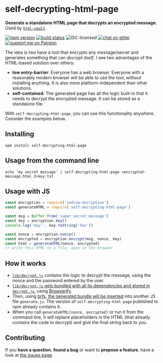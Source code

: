 # self-decrypting-html-page

**Generate a standalone HTML page that decrypts an encrypted message.** Used by [`html-vault`](https://github.com/derhuerst/html-vault#html-vault-).

[![npm version](https://img.shields.io/npm/v/self-decrypting-html-page.svg)](https://www.npmjs.com/package/self-decrypting-html-page)
[![build status](https://img.shields.io/travis/derhuerst/self-decrypting-html-page.svg)](https://travis-ci.org/derhuerst/self-decrypting-html-page)
![ISC-licensed](https://img.shields.io/github/license/derhuerst/self-decrypting-html-page.svg)
[![chat on gitter](https://badges.gitter.im/derhuerst.svg)](https://gitter.im/derhuerst)
[![support me on Patreon](https://img.shields.io/badge/support%20me-on%20patreon-fa7664.svg)](https://patreon.com/derhuerst)

The idea is two have a tool that encrypts any message/secret and generates something that can *decrypt itself*. I see two advantages of the HTML-based solution over others:

- **low entry-barrier**: Everyone has a web browser. Everyone with a reasonably modern browser will be able to use the tool, without installing anything. It is also more platform-independent than other solutions.
- **self-contained**: The generated page has all the logic built-in that it needs to decrypt the encrypted message. It can be stored as a standalone file.

With `self-decrypting-html-page`, you can use this functionality anywhere. Consider the examples below.


## Installing

```shell
npm install self-decrypting-html-page
```


## Usage from the command line

```shell
echo 'my secret message' | self-decrypting-html-page >encrypted-message.html 2>key.txt
```


## Usage with JS

```js
const encryption = require('sodium-encryption')
const generateHTML = require('self-decrypting-html-page')

const msg = Buffer.from('super secret message')
const key = encryption.key()
console.log('key:', key.toString('hex'))

const nonce = encryption.nonce()
const encrypted = encryption.encrypt(msg, nonce, key)
const html = generateHTML(nonce, encrypted)
// write this HTML to a file, open in the browser
```


## How it works

- [`lib/decrypt.js`](lib/decrypt.js) contains the logic to decrypt the message, using the nonce and the password entered by the user.
- [`lib/decrypt.js` gets bundled with all its dependencies and stored in `decrypt.js`](https://github.com/derhuerst/self-decrypting-html-page/blob/546b4d9a6d9694df4fe498bdc53288216fa224a0/package.json#L36), using [Browserify](http://browserify.org).
- Then, using [brfs](https://www.npmjs.com/package/brfs), [the generated bundle will be inserted](https://github.com/derhuerst/self-decrypting-html-page/blob/546b4d9a6d9694df4fe498bdc53288216fa224a0/package.json#L37) into another JS file `generate.js`. The version of `self-decrypting-html-page` published to npm already contains it.
- When you call `generateHTML(nonce, encrypted)` or run it from the command line, it will replace placeholders in the HTML (that already contains the code to decrypt) and give the final string back to you.


## Contributing

If you **have a question**, **found a bug** or want to **propose a feature**, have a look at [the issues page](https://github.com/derhuerst/self-decrypting-html-page/issues).
